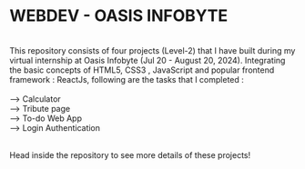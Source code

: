 # WEBDEV - OASIS INFOBYTE
<br>
This repository consists of four projects (Level-2) that I have built during my virtual internship at Oasis Infobyte (Jul 20 - August 20, 2024). Integrating the basic concepts of HTML5, CSS3 , JavaScript and popular frontend framework : ReactJs, following are the tasks that I completed :
<br><br>
--> Calculator
<br>
--> Tribute page
<br>
--> To-do Web App
<br>
--> Login Authentication
<br><br>

Head inside the repository to see more details of these projects!